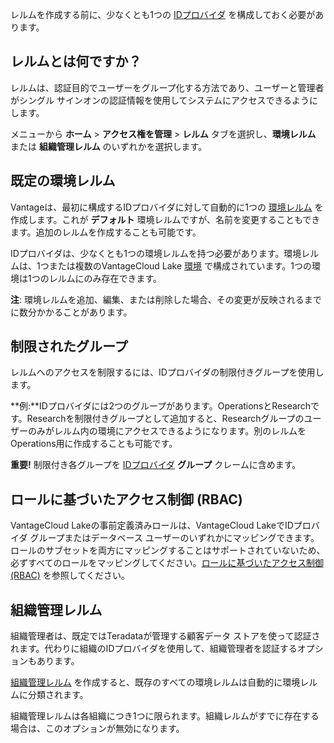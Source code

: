 レルムを作成する前に、少なくとも1つの [IDプロバイダ](whf1680184025148.md) を構成しておく必要があります。

## レルムとは何ですか？


レルムは、認証目的でユーザーをグループ化する方法であり、ユーザーと管理者がシングル サインオンの認証情報を使用してシステムにアクセスできるようにします。

メニューから **ホーム** > **アクセス権を管理** > **レルム** タブを選択し、**環境レルム** または **組織管理レルム** のいずれかを選択します。

## 既定の環境レルム


Vantageは、最初に構成するIDプロバイダに対して自動的に1つの [環境レルム](jbj1680184191443.md) を作成します。これが **デフォルト** 環境レルムですが、名前を変更することもできます。追加のレルムを作成することも可能です。

IDプロバイダは、少なくとも1つの環境レルムを持つ必要があります。環境レルムは、1つまたは複数のVantageCloud Lake [環境](sbt1640280496980.md) で構成されています。1つの環境は1つのレルムにのみ存在できます。

**注**: 環境レルムを追加、編集、または削除した場合、その変更が反映されるまでに数分かかることがあります。

## 制限されたグループ


レルムへのアクセスを制限するには、IDプロバイダの制限付きグループを使用します。

**例:**IDプロバイダには2つのグループがあります。OperationsとResearchです。Researchを制限付きグループとして追加すると、Researchグループのユーザーのみがレルム内の環境にアクセスできるようになります。別のレルムをOperations用に作成することも可能です。

**重要!** 制限付き各グループを [IDプロバイダ](whf1680184025148.md) **グループ** クレームに含めます。

## ロールに基づいたアクセス制御 (RBAC)


VantageCloud Lakeの事前定義済みロールは、VantageCloud LakeでIDプロバイダ グループまたはデータベース ユーザーのいずれかにマッピングできます。ロールのサブセットを両方にマッピングすることはサポートされていないため、必ずすべてのロールをマッピングしてください。[ロールに基づいたアクセス制御 (RBAC)](https://docs.teradata.com/access/sources/dita/topic?dita:topicPath=jzo1722836167532.dita&utm_source=console&utm_medium=iph) を参照してください。

## 組織管理レルム


組織管理者は、既定ではTeradataが管理する顧客データ ストアを使って認証されます。代わりに組織のIDプロバイダを使用して、組織管理者を認証するオプションもあります。

[組織管理レルム](nfu1744756750773.md) を作成すると、既存のすべての環境レルムは自動的に環境レルムに分類されます。

組織管理レルムは各組織につき1つに限られます。組織レルムがすでに存在する場合は、このオプションが無効になります。

